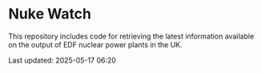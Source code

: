 # Nuke Watch

This repository includes code for retrieving the latest information available on the output of EDF nuclear power plants in the UK.

Last updated: 2025-05-17 06:20